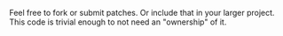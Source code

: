 Feel free to fork or submit patches. Or include that in your larger project. This code is trivial enough to not need an "ownership" of it.
